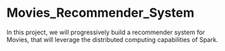 # Movies_Recommender_System
In this project, we will progressively build a recommender system for Movies, that will leverage the distributed computing capabilities of Spark.
